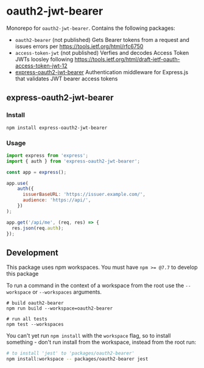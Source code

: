 # oauth2-jwt-bearer

Monorepo for `oauth2-jwt-bearer`. Contains the following packages:

- `oauth2-bearer` (not published) Gets Bearer tokens from a request and issues errors per https://tools.ietf.org/html/rfc6750
- `access-token-jwt` (not published) Verfies and decodes Access Token JWTs loosley following https://tools.ietf.org/html/draft-ietf-oauth-access-token-jwt-12
- [express-oauth2-jwt-bearer](#express-oauth2-jwt-bearer) Authentication middleware for Express.js that validates JWT bearer access tokens

## express-oauth2-jwt-bearer

### Install

`npm install express-oauth2-jwt-bearer`

### Usage

```js
import express from 'express';
import { auth } from 'express-oauth2-jwt-bearer';

const app = express();

app.use(
    auth({
      issuerBaseURL: 'https://issuer.example.com/',
      audience: 'https://api/',
    })
);

app.get('/api/me', (req, res) => {
  res.json(req.auth);
});
```

## Development

This package uses npm workspaces. You must have `npm >= @7.7` to develop this package

To run a command in the context of a workspace from the root use the `--workspace` or `--workspaces` arguments.

```shell
# build oauth2-bearer
npm run build --workspace=oauth2-bearer

# run all tests
npm test --workspaces
```

You can't yet run `npm install` with the `workspace` flag, so to install something - don't run install from the workspace, instead from the root run:

```sh
# to install 'jest' to 'packages/oauth2-bearer'
npm install:workspace -- packages/oauth2-bearer jest
```
